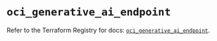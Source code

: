 # `oci_generative_ai_endpoint`

Refer to the Terraform Registry for docs: [`oci_generative_ai_endpoint`](https://registry.terraform.io/providers/oracle/oci/6.18.0/docs/resources/generative_ai_endpoint).
